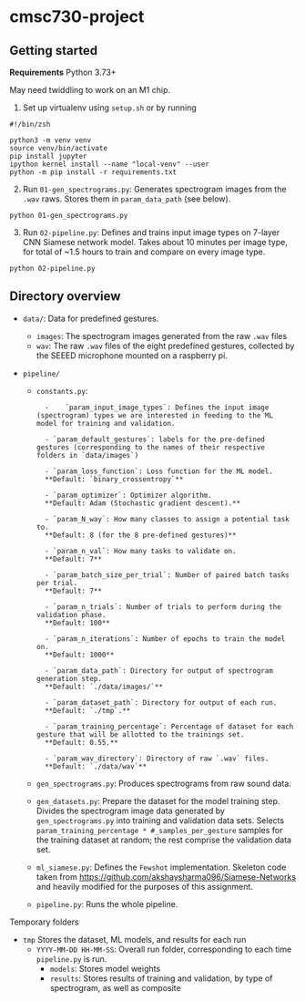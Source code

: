 # cmsc730-project

## Getting started

**Requirements** 
Python 3.73+

May need twiddling to work on an M1 chip. 

1. Set up virtualenv using `setup.sh` or by running 

```
#!/bin/zsh

python3 -m venv venv 
source venv/bin/activate
pip install jupyter
ipython kernel install --name "local-venv" --user
python -m pip install -r requirements.txt
```

2. Run `01-gen_spectrograms.py`: Generates spectrogram images from the `.wav` raws. Stores them in `param_data_path` (see below). 

```
python 01-gen_spectrograms.py 
```

3. Run `02-pipeline.py`: Defines and trains input image types on 7-layer CNN Siamese network model. Takes about 10 minutes per image type, for total of ~1.5 hours to train and compare on every image type. 

```
python 02-pipeline.py 
```

## Directory overview 
- `data/`: Data for predefined gestures. 
    - `images`: The spectrogram images generated from the raw `.wav` files
    - `wav`: The raw `.wav` files of the eight predefined gestures, collected by the SEEED microphone mounted on a raspberry pi. 

- `pipeline/` 
    - `constants.py`: 

            -    `param_input_image_types`: Defines the input image (spectrogram) types we are interested in feeding to the ML model for training and validation. 
    
            - `param_default_gestures`: labels for the pre-defined gestures (corresponding to the names of their respective folders in `data/images`)

            - `param_loss_function`: Loss function for the ML model.
            **Default: `binary_crossentropy`** 
            
            - `param_optimizer`: Optimizer algorithm. 
            **Default: Adam (Stochastic gradient descent).**           
            
            - `param_N_way`: How many classes to assign a potential task to. 
            **Default: 8 (for the 8 pre-defined gestures)**          
            
            - `param_n_val`: How many tasks to validate on. 
            **Default: 7**           
            
            - `param_batch_size_per_trial`: Number of paired batch tasks per trial. 
            **Default: 7**          
            
            - `param_n_trials`: Number of trials to perform during the validation phase. 
            **Default: 100** 
            
            - `param_n_iterations`: Number of epochs to train the model on. 
            **Default: 1000**
            
            - `param_data_path`: Directory for output of spectrogram generation step. 
            **Default: `./data/images/`**
            
            - `param_dataset_path`: Directory for output of each run. 
            **Default: `./tmp`.**
            
            - `param_training_percentage`: Percentage of dataset for each gesture that will be allotted to the trainings set.
            **Default: 0.55.**
            
            - `param_wav_directory`: Directory of raw `.wav` files. 
            **Default: `./data/wav`**
    
    - `gen_spectrograms.py`: Produces spectrograms from raw sound data. 
    
    - `gen_datasets.py`: Prepare the dataset for the model training step. Divides the spectrogram image data generated by `gen_spectrograms.py` into training and validation data sets. Selects `param_training_percentage * #_samples_per_gesture` samples for the training dataset at random; the rest comprise the validation data set. 
    
    - `ml_siamese.py`: Defines the `Fewshot` implementation. Skeleton code taken from https://github.com/akshaysharma096/Siamese-Networks and heavily modified for the purposes of this assignment.  

    - `pipeline.py`: Runs the whole pipeline. 


Temporary folders
- `tmp` Stores the dataset, ML models, and results for each run 
    - `YYYY-MM-DD HH-MM-SS`: Overall run folder, corresponding to each time `pipeline.py` is run. 
        - `models`: Stores model weights
        - `results`: Stores results of training and validation, by type of spectrogram, as well as composite 
